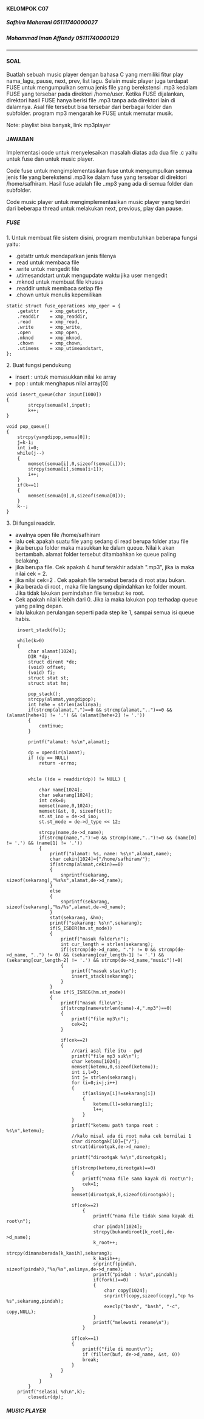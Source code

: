 <h4>KELOMPOK C07</h4>
<h5>Safhira Maharani        05111740000027</h5>
<h5>Mohammad Iman Affandy   05111740000129</h5>
<hr>

<h4>SOAL</h4>
<p>Buatlah sebuah music player dengan bahasa C yang memiliki fitur play nama_lagu, pause, next, prev, list lagu. Selain music player juga terdapat FUSE untuk mengumpulkan semua jenis file yang berekstensi .mp3 kedalam FUSE yang tersebar pada direktori /home/user. Ketika FUSE dijalankan, direktori hasil FUSE hanya berisi file .mp3 tanpa ada direktori lain di dalamnya. Asal file tersebut bisa tersebar dari berbagai folder dan subfolder. program mp3 mengarah ke FUSE untuk memutar musik.</p>
<p>Note: playlist bisa banyak, link mp3player</p>
<h4>JAWABAN</h4>

<p>Implementasi code untuk menyelesaikan masalah diatas ada dua file .c yaitu untuk fuse dan untuk music player. </p>
<p>Code fuse untuk mengimplementasikan fuse untuk mengumpulkan semua jenis file yang berekstensi .mp3 ke dalam fuse yang tersebar di direktori /home/safhiram. Hasil fuse adalah file ..mp3 yang ada di semua folder dan subfolder.</p>
<p>Code music player untuk mengimplementasikan music player yang terdiri dari beberapa thread untuk melakukan next, previous, play dan pause.</p>

<h5>FUSE</h5>
<p>1. Untuk membuat file sistem disini, program membutuhkan beberapa fungsi yaitu:</p>

* .getattr untuk mendapatkan jenis filenya
* .read untuk membaca file
* .write untuk mengedit file
* .utimesandstart untuk mengupdate waktu jika user mengedit
* .mknod untuk membuat file khusus
* .readdir untuk membaca setiap file
* .chown untuk menulis kepemilikan

```
static struct fuse_operations xmp_oper = {
	.getattr	= xmp_getattr,
	.readdir	= xmp_readdir,
	.read		= xmp_read,
	.write		= xmp_write,
	.open		= xmp_open,
	.mknod		= xmp_mknod,
	.chown		= xmp_chown,
	.utimens	= xmp_utimeandstart,
};
```

<p>2. Buat fungsi pendukung</p>

* insert  : untuk memasukkan nilai ke array
* pop     : untuk menghapus nilai array[0]

```
void insert_queue(char input[1000])
{
		strcpy(semua[k],input);
		k++;
}

void pop_queue()
{
	strcpy(yangdipop,semua[0]);
    j=k-1;
    int i=0;
    while(j--)
	{
		memset(semua[i],0,sizeof(semua[i]));
		strcpy(semua[i],semua[i+1]);
        i++;
	}
	if(k==1)
	{
		memset(semua[0],0,sizeof(semua[0]));
	}
	k--;
}
```

<p>3. Di fungsi readdir.</p>

* awalnya open file /home/safhiram
* lalu cek apakah suatu file yang sedang di read berupa folder atau file
* jika berupa folder maka masukkan ke dalam queue. Nilai k akan bertambah. alamat folder tersebut ditambahkan ke queue paling belakang.
* jika berupa file. Cek apakah 4 huruf terakhir adalah ".mp3", jika ia maka nilai cek = 2.
* jika nilai cek=2 . Cek apakah file tersebut berada di root atau bukan. 
* jika berada di root , maka file langsung dipindahkan ke folder mount. Jika tidak lakukan pemindahan file tersebut ke root.
* Cek apakah nilai k lebih dari 0. Jika ia maka lakukan pop terhadap queue yang paling depan.
* lalu lakukan perulangan seperti pada step ke 1, sampai semua isi queue habis.

```
	insert_stack(fol);
	
	while(k>0)
	{
		char alamat[1024];
		DIR *dp;
		struct dirent *de;
		(void) offset;
		(void) fi;
		struct stat st;
		struct stat hm;
		
		pop_stack();
		strcpy(alamat,yangdipop);
		int hehe = strlen(aslinya);
		if(strcmp(alamat,".")==0 && strcmp(alamat,"..")==0 && (alamat[hehe+1] != '.') && (alamat[hehe+2] != '.'))
		{
			continue;
		}
		
		printf("alamat: %s\n",alamat);
		
		dp = opendir(alamat);
		if (dp == NULL)
			return -errno;
		

		while ((de = readdir(dp)) != NULL) {
					
			char name[1024];
			char sekarang[1024];
			int cek=0;
			memset(name,0,1024);
			memset(&st, 0, sizeof(st));
			st.st_ino = de->d_ino;
			st.st_mode = de->d_type << 12;
			
			strcpy(name,de->d_name);
			if(strcmp(name,".")!=0 && strcmp(name,"..")!=0 && (name[0] != '.') && (name[1] != '.'))
			{
				printf("alamat: %s, name: %s\n",alamat,name);
				char cekin[1024]={"/home/safhiram/"};
				if(strcmp(alamat,cekin)==0)
				{
					snprintf(sekarang, sizeof(sekarang),"%s%s",alamat,de->d_name);
				}
				else
				{
					snprintf(sekarang, sizeof(sekarang),"%s/%s",alamat,de->d_name);
				}
				stat(sekarang, &hm);
				printf("sekarang: %s\n",sekarang);
				if(S_ISDIR(hm.st_mode))
				{
					printf("masuk folder\n");
					int cur_length = strlen(sekarang);
					if((strcmp(de->d_name, ".") != 0 && strcmp(de->d_name, "..") != 0) && (sekarang[cur_length-1] != '.') && (sekarang[cur_length-2] != '.') && strcmp(de->d_name,"music")!=0)
					{
						printf("masuk stack\n");
						insert_stack(sekarang);
					}
				}
				else if(S_ISREG(hm.st_mode))
				{
					printf("masuk file\n");
					if(strcmp(name+strlen(name)-4,".mp3")==0)
					{
						printf("file mp3\n");
						cek=2;
					}
					
					if(cek==2)
					{
						//cari asal file itu - pwd
						printf("file mp3 suk\n");
						char ketemu[1024];
						memset(ketemu,0,sizeof(ketemu));
						int i,l=0;
						int j= strlen(sekarang);
						for (i=0;i<j;i++)
						{
							if(aslinya[i]!=sekarang[i])
							{
								ketemu[l]=sekarang[i];
								l++;
							}
						}
						printf("ketemu path tanpa root : %s\n",ketemu);	
						//kalo misal ada di root maka cek bernilai 1
						char dirootgak[10]={"/"};
						strcat(dirootgak,de->d_name);
						
						printf("dirootgak %s\n",dirootgak);
						
						if(strcmp(ketemu,dirootgak)==0)
						{
							printf("nama file sama kayak di root\n");
							cek=1;
						}
						memset(dirootgak,0,sizeof(dirootgak));
							
						if(cek==2)
							{
								printf("nama file tidak sama kayak di root\n");
								char pindah[1024];
								strcpy(bukandiroot[k_root],de->d_name);
								k_root++;
								strcpy(dimanaberada[k_kasih],sekarang);
								k_kasih++;
								snprintf(pindah, sizeof(pindah),"%s/%s",aslinya,de->d_name);
								printf("pindah : %s\n",pindah);
								if(fork()==0)
								{
									char copy[1024];
									snprintf(copy,sizeof(copy),"cp %s %s",sekarang,pindah);
								 	execlp("bash", "bash", "-c",  copy,NULL);
								}
								printf("melewati rename\n");
							}
							
						if(cek==1)
						{
							printf("file di mount\n");
							if (filler(buf, de->d_name, &st, 0))
							break;
						}
					}		
				}			
			}		
		}
	printf("selasai %d\n",k);
		closedir(dp);
```

<h5>MUSIC PLAYER</h5>

